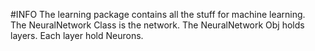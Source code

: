 #INFO
The learning package contains all the stuff for machine learning.
<br>
The NeuralNetwork Class is the network.
The NeuralNetwork Obj holds layers. Each layer hold Neurons.